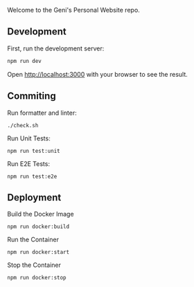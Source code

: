 Welcome to the Geni's Personal Website repo.


## Development

First, run the development server:

```bash
npm run dev
```

Open [http://localhost:3000](http://localhost:3000) with your browser to see the result.

## Commiting

Run formatter and linter:

```
./check.sh
```

Run Unit Tests:

```
npm run test:unit
```

Run E2E Tests:

```
npm run test:e2e
```

## Deployment

Build the Docker Image

```
npm run docker:build
```

Run the Container

```
npm run docker:start
```

Stop the Container

```
npm run docker:stop
```
